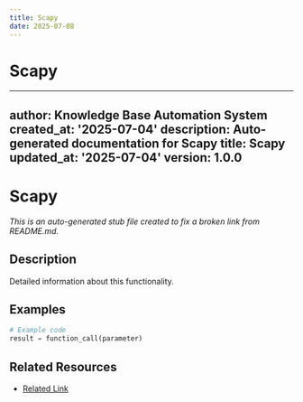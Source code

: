 ```yaml
---
title: Scapy
date: 2025-07-08
---
```


# Scapy

---
author: Knowledge Base Automation System
created_at: '2025-07-04'
description: Auto-generated documentation for Scapy
title: Scapy
updated_at: '2025-07-04'
version: 1.0.0
---

# Scapy

*This is an auto-generated stub file created to fix a broken link from README.md.*

## Description

Detailed information about this functionality.

## Examples

```python
# Example code
result = function_call(parameter)
```

## Related Resources

- [Related Link](./related_resource.md)
